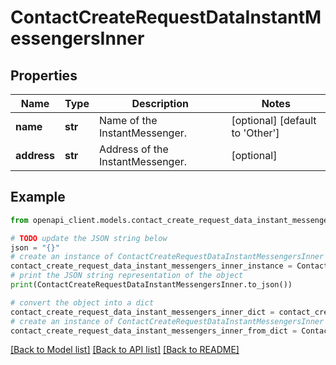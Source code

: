 # ContactCreateRequestDataInstantMessengersInner


## Properties

Name | Type | Description | Notes
------------ | ------------- | ------------- | -------------
**name** | **str** | Name of the InstantMessenger. | [optional] [default to 'Other']
**address** | **str** | Address of the InstantMessenger. | [optional] 

## Example

```python
from openapi_client.models.contact_create_request_data_instant_messengers_inner import ContactCreateRequestDataInstantMessengersInner

# TODO update the JSON string below
json = "{}"
# create an instance of ContactCreateRequestDataInstantMessengersInner from a JSON string
contact_create_request_data_instant_messengers_inner_instance = ContactCreateRequestDataInstantMessengersInner.from_json(json)
# print the JSON string representation of the object
print(ContactCreateRequestDataInstantMessengersInner.to_json())

# convert the object into a dict
contact_create_request_data_instant_messengers_inner_dict = contact_create_request_data_instant_messengers_inner_instance.to_dict()
# create an instance of ContactCreateRequestDataInstantMessengersInner from a dict
contact_create_request_data_instant_messengers_inner_from_dict = ContactCreateRequestDataInstantMessengersInner.from_dict(contact_create_request_data_instant_messengers_inner_dict)
```
[[Back to Model list]](../README.md#documentation-for-models) [[Back to API list]](../README.md#documentation-for-api-endpoints) [[Back to README]](../README.md)


